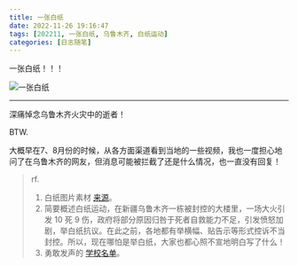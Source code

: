 ```yaml
---
title: 一张白纸
date: 2022-11-26 19:16:47
tags: [202211, 一张白纸, 乌鲁木齐, 白纸运动]
categories: [日志随笔]
---
```


一张白纸！！！

<!-- more -->

![一张白纸](https://cdn.jsdelivr.net/gh/xgyxss/picgo@main/img/hexo/%E4%B8%80%E5%BC%A0%E7%99%BD%E7%BA%B8.webp)

------

深痛悼念乌鲁木齐火灾中的逝者！

BTW.

大概早在7、8月份的时候，从各方面渠道看到当地的一些视频，我也一度担心地问了在乌鲁木齐的网友，但消息可能被拦截了还是什么情况，也一直没有回复！

> rf.
>
> 1. 白纸图片素材 [来源](https://www.reddit.com/r/real_China_irl/comments/z5vpw5/%E7%99%BD%E7%BA%B8%E8%BF%90%E5%8A%A8%E5%81%9A%E4%BA%86%E4%B8%80%E7%82%B9%E7%B4%A0%E6%9D%90%E4%BE%9B%E5%A4%A7%E5%AE%B6%E4%BD%BF%E7%94%A8/)。
> 1. 简要概述白纸运动，在新疆乌鲁木齐一栋被封控的大楼里，一场大火引发 10 死 9 伤，政府将部分原因归咎于死者自救能力不足，引发愤怒加剧，举白纸抗议。在此之前，各地都有举横幅、贴告示等形式控诉不当封控。所以，现在哪怕是举白纸，大家也都心照不宣地明白写了什么！
> 1. 勇敢发声的 [学校名单](https://xiancangzai.github.io/1124/xuexiao.html)。
